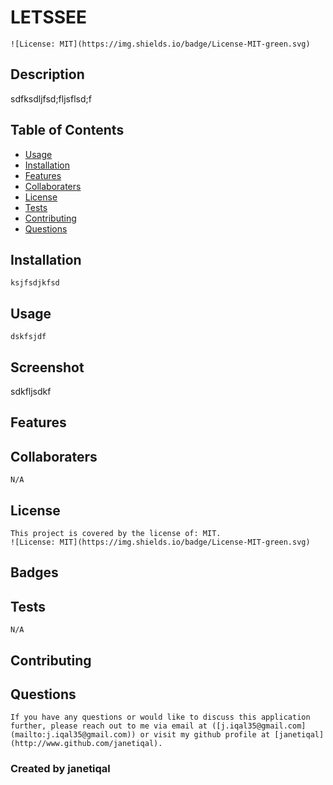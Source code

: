 # LETSSEE
    ![License: MIT](https://img.shields.io/badge/License-MIT-green.svg)
 ## Description 
 sdfksdljfsd;fljsflsd;f

 ## Table of Contents
- [Usage](#usage)
- [Installation](#installation)
- [Features](#features)
- [Collaboraters](#collaboraters)
- [License](#license)
- [Tests](#tests)
- [Contributing](#contributing)
- [Questions](#questions)

## Installation
    ksjfsdjkfsd
 ## Usage
    dskfsjdf
## Screenshot
  sdkfljsdkf
## Features 
    
## Collaboraters
    N/A
## License 
    This project is covered by the license of: MIT. 
    ![License: MIT](https://img.shields.io/badge/License-MIT-green.svg)
## Badges 
## Tests
    N/A
## Contributing 
    
## Questions
    If you have any questions or would like to discuss this application further, please reach out to me via email at ([j.iqal35@gmail.com](mailto:j.iqal35@gmail.com)) or visit my github profile at [janetiqal](http://www.github.com/janetiqal).

### Created by janetiqal
 